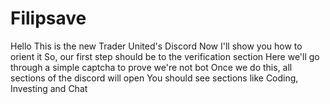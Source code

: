 # Filipsave
Hello 
This is the new Trader United's Discord 
Now I'll show you how to orient it 
So, our first step should be to the verification section
Here we'll go through a simple captcha to prove we're not bot
Once we do this, all sections of the discord will open 
You should see sections like Coding, Investing and Chat 
